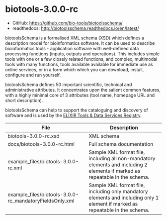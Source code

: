 # biotools-3.0.0-rc

* GitHub: https://github.com/bio-tools/biotoolsschema/
* readthedocs: http://biotoolsschema.readthedocs.io/en/latest/

biotoolsSchema is a formalised XML schema (XSD) which defines a description model for bioinformatics software.  It can be used to describe bioinformatics tools - application software with well-defined data processing functions (inputs, outputs and operations).   This includes simple tools with one or a few closely related functions, and complex, multimodal tools with many functions, tools available available for immediate use as online services, or in a form which which you can download, install, configure and run yourself.  

biotoolsSchema defines 50 important scientific, technical and administrative attributes.  It concentrates upon the salient common features, with a highly minimal core of 3 attributes (tool name, homepage URL and short description).

 biotoolsSchema can help to support the cataloguing and discovery of software and is used by the [ELIXIR Tools & Data Services Registry](https://bio.tools).

File | Description
---- | -----------
biotools-3.0.0-rc.xsd | XML schema
docs/biotools-3.0.0-rc.html | Full schema documentation
example_files/biotools-3.0.0-rc.xml | Sample XML format file, including all non-mandatory elements and including 2 elements if marked as repeatable in the schema.
example_files/biotools-3.0.0-rc_mandatoryFieldsOnly.xml | Sample XML format file, including only mandatory elements and including only 1 element if marked as repeatable in the schema.



